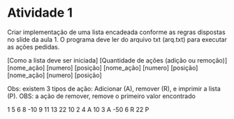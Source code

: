 # Atividade 1
Criar implementação de uma lista encadeada conforme as regras dispostas no slide da aula 1. O programa deve ler do arquivo txt (arq.txt) para executar as ações pedidas.

[Como a lista deve ser iniciada]
[Quantidade de ações (adição ou remoção)]
[nome_ação] [numero] [posição]
[nome_ação] [numero] [posição]
[nome_ação] [numero] [posição]

Obs: existem 3 tipos de ação:
Adicionar (A), remover (R), e imprimir a lista (P).
OBS: a ação de remover, remove o primeiro valor encontrado

1 5 6 8 -10 9 11 13 22 10 2
4
A 10 3
A -50 6
R 22
P
